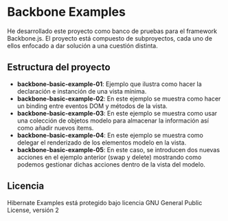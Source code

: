 Backbone Examples
=================

He desarrollado este proyecto como banco de pruebas para el framework Backbone.js.
El proyecto  está compuesto de subproyectos, cada uno de ellos enfocado a dar solución a una cuestión distinta. 

Estructura del proyecto
-----------------------

 * **backbone-basic-example-01**: Ejemplo que ilustra como hacer la declaración e instanción de una vista mínima.
 * **backbone-basic-example-02**: En este ejemplo se muestra como hacer un binding entre eventos DOM y métodos de la vista.
 * **backbone-basic-example-03**: En este ejemplo se muestra como usar una colección de objetos modelo para almacenar la información así como añadir nuevos items.
 * **backbone-basic-example-04**: En este ejemplo se muestra como delegar el renderizado de los elementos modelo en la vista.
 * **backbone-basic-example-05**: En este caso, se introducen dos nuevas acciones en el ejemplo anterior (swap y delete) mostrando como podemos gestionar dichas acciones dentro de la vista del modelo.

Licencia
--------

Hibernate Examples está protegido bajo licencia GNU General Public License, versión 2
